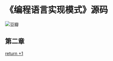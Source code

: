 # 《编程语言实现模式》源码


![豆瓣](https://img9.doubanio.com/view/subject/l/public/s7661036.jpg)







## 第二章

[return +1 ](https://github.com/error0g/Language-Implementation-Patterns/blob/master/src/return_x%2B1/Parser.java)



